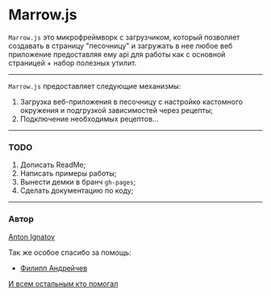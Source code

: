 # Marrow.js

`Marrow.js` это микрофреймворк с загрузчиком, который позволяет создавать в страницу "песочницу" и загружать в нее любое веб приложение предоставляя ему api для работы как с основной страницей + набор полезных утилит.

---

`Marrow.js` предоставляет следующие механизмы:

1. Загрузка веб-приложения в песочницу с настройко кастомного окружения и подгрузкой зависимостей через рецепты;
1. Подключение необходимых рецептов...

---

### TODO

1. Дописать ReadMe;
2. Написать примеры работы;
3. Вынести демки в бранч `gh-pages`;
4. Сделать документацию по коду;

---

### Автор
[Anton Ignatov](https://github.com/a-ignatov-parc)

Так же особое спасибо за помощь:

* [Филипп Андрейчев](https://github.com/f-andrejchev-parc)

[И всем остальным кто помогал](https://github.com/a-ignatov-parc/Marrow/contributors)